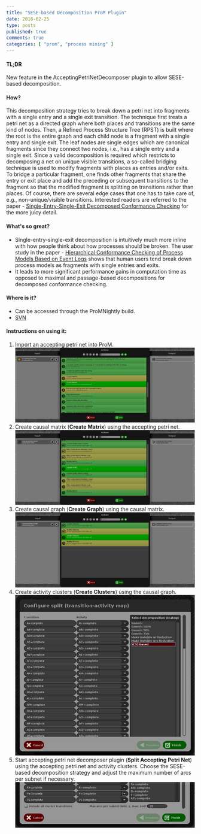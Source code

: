 ```yaml
---
title: "SESE-based Decomposition ProM Plugin"
date: 2018-02-25
type: posts
published: true
comments: true
categories: [ "prom", "process mining" ]
---
```


#### TL;DR
New feature in the AcceptingPetriNetDecomposer plugin to allow SESE-based decomposition.


#### How?
This decomposition strategy tries to break down a petri net into fragments with a single entry and a single exit transition. The technique first treats a petri net as a directed graph where both places and transitions are the same kind of nodes. Then, a Refined Process Structure Tree (RPST) is built where the root is the entire graph and each child node is a fragment with a single entry and single exit. The leaf nodes are single edges which are canonical fragments since they connect two nodes, i.e., has a single entry and a single exit. Since a valid decomposition is required which restricts to decomposing a net on unique visible transitions, a so-called bridging technique is used to modify fragments with places as entries and/or exits. To bridge a particular fragment, one finds other fragments that share the entry or exit place and add the preceding or subsequent transitions to the fragment so that the modified fragment is splitting on transitions rather than places. Of course, there are several edge cases that one has to take care of, e.g., non-unique/visible transitions. Interested readers are referred to the paper - [Single-Entry-Single-Exit Decomposed Conformance Checking](http://www.jorgemunozgama.com/data/uploads/pub/papers/is14.pdf) for the more juicy detail.

#### What's so great?
- Single-entry-single-exit decomposition is intuitively much more inline with how people think about how processes should be broken. The user study in the paper - [Hierarchical Conformance Checking of Process Models Based on Event Logs](http://www.jorgemunozgama.com/data/uploads/pub/papers/petrinets13.pdf) shows that human users tend break down process models as fragments with single entries and exits.
- It leads to more significant performance gains in computation time as opposed to maximal and passage-based decompositions for decomposed conformance checking.

#### Where is it?
- Can be accessed through the ProMNightly build.
- [SVN](https://svn.win.tue.nl/trac/prom/browser/Packages/AcceptingPetriNetDecomposer)

#### Instructions on using it:
1. Import an accepting petri net into ProM.  
![Screenshot of **Create Matrix** plugin](/assets/images/2018/2018-02-25-sese-decomposition-prom-plugin/createMatrixPlugin.jpg)  
2. Create causal matrix (**Create Matrix**) using the accepting petri net.  
![Screenshot of **Create Graph** plugin](/assets/images/2018/2018-02-25-sese-decomposition-prom-plugin/createGraphPlugin.jpg)
3. Create causal graph (**Create Graph**) using the causal matrix.  
![Screenshot of **Create Clusters** plugin](/assets/images/2018/2018-02-25-sese-decomposition-prom-plugin/createClustersPlugin.jpg)
4. Create activity clusters (**Create Clusters**) using the causal graph.  
![Screenshot of **Split Accepting Petri Net** plugin configurations](/assets/images/2018/2018-02-25-sese-decomposition-prom-plugin/splitApnPlugin.jpg)  
5. Start accepting petri net decomposer plugin (**Split Accepting Petri Net**) using the accepting petri net and activity clusters. Choose the SESE-based decomposition strategy and adjust the maximum number of arcs per subnet if necessary.   
![Screenshot of max arcs per subnet configuration](/assets/images/2018/2018-02-25-sese-decomposition-prom-plugin/chooseMaxArc.jpg)  
